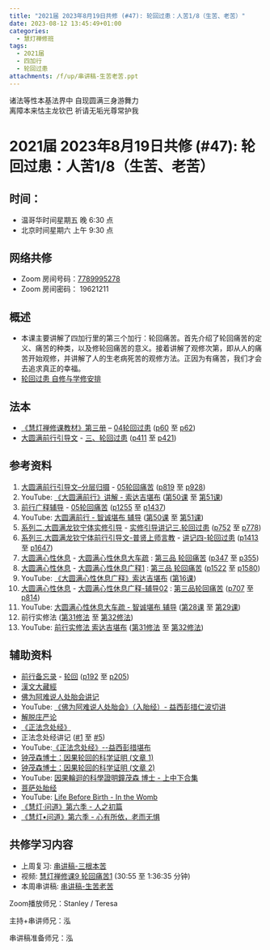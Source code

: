 ```yaml
---
title: "2021届 2023年8月19日共修 (#47): 轮回过患：人苦1/8（生苦、老苦）"
date: 2023-08-12 13:45:49+01:00
categories:
  - 慧灯禅修班
tags:
  - 2021届
  - 四加行
  - 轮回过患
attachments: /f/up/串讲稿-生苦老苦.ppt
---
```

<!--StartFragment-->

诸法等性本基法界中 自现圆满三身游舞力\
离障本来怙主龙钦巴 祈请无垢光尊常护我

# 2021届 2023年8月19日共修 (#47): 轮回过患：人苦1/8（生苦、老苦）

<!--EndFragment-->

## 时间：

* 温哥华时间星期五 晚 6:30 点
* 北京时间星期六 上午 9:30 点

## 网络共修

* Zoom 房间号码：[7789995278](https://us02web.zoom.us/j/7789995278?pwd=VjZmbWJFY2k2K0E5RVB2cTNIQmhqUT09)
* Zoom 房间密码： 19621211

## 概述

* 本课主要讲解了四加行里的第三个加行：轮回痛苦。首先介绍了轮回痛苦的定义、痛苦的种类，以及修轮回痛苦的意义。接着讲解了观修次第，即从人的痛苦开始观修，并讲解了人的生老病死苦的观修方法。正因为有痛苦，我们才会去追求真正的幸福。
* [轮回过患 自修与学修安排](https://fohuifayu.com/index.php/huideng-jiangtang/chanxiuke/zen-03/8654-zen03-lhgh?title=)

## 法本

* [《慧灯禅修课教材》第三册](https://huidengchanxiu.net/books/b3) – [04轮回过患](https://huidengchanxiu.net/books/b3/3-04) ([p60](https://huidengchanxiu.net/books/b3/3-04/#p60) 至 [p62](https://huidengchanxiu.net/books/b3/3-04/#p62))
* [大圆满前行引导文](https://huidengchanxiu.net/books/dymqx) - [三、轮回过患](https://huidengchanxiu.net/books/dymqx/#%E4%B8%89%E8%BD%AE%E5%9B%9E%E8%BF%87%E6%82%A3) ([p411](https://huidengchanxiu.net/books/dymqx/#p411) 至 [p421](https://huidengchanxiu.net/books/dymqx/#p421))

## 参考资料

1. [大圆满前行引导文–分层归摄](https://huidengchanxiu.net/refs/qxgs/dymqx-fcgs) - [05轮回痛苦](https://huidengchanxiu.net/refs/qxgs/qxgs-05lh) ([p819](https://huidengchanxiu.net/refs/qxgs/qxgs-05lh/#p819) 至 [p928](https://huidengchanxiu.net/refs/qxgs/qxgs-05lh/#p928))
2. YouTube: [](https://www.youtube.com/playlist?list=PL0ERwy6s1uTeLz5leHEj-VcSWrU6TnVMW)[《大圆满前行》讲解 - 索达吉堪布](https://www.youtube.com/playlist?list=PLAEqXn671Ln66sSBYjhRRLNrAGJwgSXnU) ([](https://www.youtube.com/watch?v=c5AjLcQdP-4&list=PLAEqXn671Ln66sSBYjhRRLNrAGJwgSXnU&index=28)[第50课](https://www.youtube.com/watch?v=-rO0u1EMtRA&list=PLAEqXn671Ln66sSBYjhRRLNrAGJwgSXnU&index=50)[](https://www.youtube.com/watch?v=h8jctElovWE&list=PLAEqXn671Ln66sSBYjhRRLNrAGJwgSXnU&index=49) 至 [第51课](https://www.youtube.com/watch?v=XhdeXJdHR_g&list=PLAEqXn671Ln66sSBYjhRRLNrAGJwgSXnU&index=51))
3. [前行广释辅导](https://huidengchanxiu.net/refs/fudao) - [05轮回痛苦](https://huidengchanxiu.net/refs/qxgs/fudao/qxgsfd-05lh) ([](https://huidengchanxiu.net/refs/qxgs/fudao/qxgsfd-05lh#%E5%89%8D%E8%A1%8C%E5%B9%BF%E9%87%8A%E7%AC%AC40%E8%AF%BE%E8%BE%85%E5%AF%BC%E8%B5%84%E6%96%99)[](https://huidengchanxiu.net/refs/qxgs/fudao/qxgsfd-05lh/#%E5%89%8D%E8%A1%8C%E5%B9%BF%E9%87%8A%E7%AC%AC49%E8%BE%85%E5%AF%BC%E8%B5%84%E6%96%99)[p1255](https://huidengchanxiu.net/refs/qxgs/fudao/qxgsfd-05lh/#p1255) 至 [p1437](https://huidengchanxiu.net/refs/qxgs/fudao/qxgsfd-05lh/#p1437))
4. YouTube: [大圆满前行 - 智诚堪布 辅导](https://www.youtube.com/playlist?list=PL5y-PP7QihJ1FDiiv_7WsC1qogohiquEL) ([第50课](https://www.youtube.com/watch?v=Ln6QZ5hmNeE&list=PL5y-PP7QihJ1FDiiv_7WsC1qogohiquEL&index=50)[](https://www.youtube.com/watch?v=pgMvowz8Dog&list=PL5y-PP7QihJ1FDiiv_7WsC1qogohiquEL&index=49) 至 [第51课](https://www.youtube.com/watch?v=2BIdjHDX6UY&list=PL5y-PP7QihJ1FDiiv_7WsC1qogohiquEL&index=51))
5. [系列二.大圆满龙钦宁体实修引导](https://huidengchanxiu.net/refs/s2) - [](https://huidengchanxiu.net/refs/xmfw/s2/s2-sxyd2-smwc)[实修引导讲记三.轮回过患](https://huidengchanxiu.net/refs/xmfw/s2/s2-sxyd3-lhgh) ([p752](https://huidengchanxiu.net/refs/xmfw/s2/s2-sxyd3-lhgh/#p752) 至 [p778](https://huidengchanxiu.net/refs/xmfw/s2/s2-sxyd3-lhgh/#p778))
6. [系列三.大圆满龙钦宁体前行引导文-普贤上师言教](https://huidengchanxiu.net/refs/s3) - [](https://huidengchanxiu.net/refs/xmfw/s3/s3-ydw4-lhgh)[讲记四-轮回过患](https://huidengchanxiu.net/refs/xmfw/s3/s3-ydw4-lhgh) ([p1413](https://huidengchanxiu.net/refs/xmfw/s3/s3-ydw4-lhgh#p1413) 至 [p1647](https://huidengchanxiu.net/refs/xmfw/s3/s3-ydw4-lhgh#p1647))
7. [大圆满心性休息](https://huidengchanxiu.net/refs/dymxxxx) - [大圆满心性休息大车疏](https://huidengchanxiu.net/refs/dymxxxx/dymxxxx-dcs) : [第三品 轮回痛苦](https://huidengchanxiu.net/refs/dymxxxx/dymxxxx-dcs/#%E7%AC%AC%E4%B8%89%E5%93%81-%E8%BD%AE%E5%9B%9E%E7%97%9B%E8%8B%A6) ([p347](https://huidengchanxiu.net/refs/dymxxxx/dymxxxx-dcs/#p347) 至 [p355](https://huidengchanxiu.net/refs/dymxxxx/dymxxxx-dcs/#p355))
8. [大圆满心性休息](https://huidengchanxiu.net/refs/dymxxxx) - [大圆满心性休息广释1](https://huidengchanxiu.net/refs/dymxxxx/dymxxxx-gs1) : [第三品 轮回痛苦](https://huidengchanxiu.net/refs/dymxxxx/dymxxxx-gs1#%E7%AC%AC%E4%B8%89%E5%93%81-%E8%BD%AE%E5%9B%9E%E7%97%9B%E8%8B%A6) ([p1522](https://huidengchanxiu.net/refs/dymxxxx/dymxxxx-gs1/#p1522) 至 [p1580](https://huidengchanxiu.net/refs/dymxxxx/dymxxxx-gs1/#p1580))
9. YouTube: [《大圆满心性休息广释》索达吉堪布](https://www.youtube.com/playlist?list=PLAnEIprIVklebrDFUKaC67LssdOO2y87p) ([](https://www.youtube.com/watch?v=nCxMdwWUiSU&list=PLAnEIprIVklebrDFUKaC67LssdOO2y87p&index=6)[第16课](https://www.youtube.com/watch?v=6TSyHrHcF1k&list=PLAnEIprIVklebrDFUKaC67LssdOO2y87p&index=16)[](https://www.youtube.com/watch?v=MQQz3XMBrjw&list=PLAnEIprIVklebrDFUKaC67LssdOO2y87p&index=10))
10. [大圆满心性休息](https://huidengchanxiu.net/refs/dymxxxx) - [大圆满心性休息广释-辅导02](https://huidengchanxiu.net/refs/dymxxxx/fudao/fd-02) : [](https://huidengchanxiu.net/refs/dymxxxx/fudao/fd-01#%E7%AC%AC%E4%BA%8C%E5%93%81%E5%AF%BF%E5%91%BD%E6%97%A0%E5%B8%B8)[第三品轮回痛苦](https://huidengchanxiu.net/refs/dymxxxx/fudao/fd-02#%E7%AC%AC%E4%B8%89%E5%93%81%E8%BD%AE%E5%9B%9E%E7%97%9B%E8%8B%A6) ([p707](https://huidengchanxiu.net/refs/dymxxxx/fudao/fd-03/#p707) 至 [p814](https://huidengchanxiu.net/refs/dymxxxx/fudao/fd-03/#p814))
11. YouTube: [大圆满心性休息大车疏 - 智诚堪布 辅导](https://www.youtube.com/playlist?list=PL5y-PP7QihJ1Gh3w_hYZMkn4AWFXr_2iu) ([](https://www.youtube.com/watch?v=ZqfG-i8tdLA&list=PL5y-PP7QihJ1Gh3w_hYZMkn4AWFXr_2iu&index=10)[](https://www.youtube.com/watch?v=3FroCkO_LvQ&list=PL5y-PP7QihJ1Gh3w_hYZMkn4AWFXr_2iu&index=18)[第28课](https://www.youtube.com/watch?v=YedhXKrBkic&list=PL5y-PP7QihJ1Gh3w_hYZMkn4AWFXr_2iu&index=29) 至 [第29课](https://www.youtube.com/watch?v=DueC1ysHqnQ&list=PL5y-PP7QihJ1Gh3w_hYZMkn4AWFXr_2iu&index=30))
12. 前行实修法 ([第31修法](https://mingguang.im/reading/%E5%89%8D%E8%A1%8C%E5%AE%9E%E4%BF%AE%E6%B3%95/%E7%AC%AC31%E4%BF%AE%E6%B3%95)[](https://mingguang.im/reading/%E5%89%8D%E8%A1%8C%E5%AE%9E%E4%BF%AE%E6%B3%95/%E7%AC%AC22%E4%BF%AE%E6%B3%95) 至 [第32修法](https://mingguang.im/reading/%E5%89%8D%E8%A1%8C%E5%AE%9E%E4%BF%AE%E6%B3%95/%E7%AC%AC32%E4%BF%AE%E6%B3%95))
13. YouTube: [前行实修法 索达吉堪布](https://www.youtube.com/playlist?list=PLHUvfASP8Aixcv069_RtfKvYIdDNXa57C) ([第31修法](https://www.youtube.com/watch?v=Dr5HoXvme-E&list=PLHUvfASP8Aixcv069_RtfKvYIdDNXa57C&index=31)[](https://mingguang.im/reading/%E5%89%8D%E8%A1%8C%E5%AE%9E%E4%BF%AE%E6%B3%95/%E7%AC%AC22%E4%BF%AE%E6%B3%95) 至 [第32修法](https://www.youtube.com/watch?v=Q1CNfnRQdd0&list=PLHUvfASP8Aixcv069_RtfKvYIdDNXa57C&index=32)[](https://www.youtube.com/watch?v=GH6dNz3ZoiY&list=PLHUvfASP8Aixcv069_RtfKvYIdDNXa57C&index=30))[](https://www.youtube.com/watch?v=4uNjPta4cbc&list=PLHUvfASP8Aixcv069_RtfKvYIdDNXa57C&index=22)

<!--StartFragment-->

## 辅助资料

* [](https://huidengchanxiu.net/refs/qxbwl/)[前行备忘录](https://huidengchanxiu.net/refs/qxbwl/) - [轮回](https://huidengchanxiu.net/refs/qxbwl/qxxl4-03lh) ([p192](https://huidengchanxiu.net/refs/qxbwl/qxxl4-03lh/#p192) 至 [p205](https://huidengchanxiu.net/refs/qxbwl/qxxl4-03lh/#p205))
* [漢文大藏經](https://deerpark.app/)
* [佛为阿难说人处胎会讲记](https://huidengchanxiu.net/refs/misc/rthjj)
* YouTube: [《佛为阿难说人处胎会》（入胎经）- 益西彭措仁波切讲](https://www.youtube.com/playlist?list=PLhWZG2Q06Mnx_3mNtXFpdkoUnuYxJ7aYo)
* [解脱庄严论](http://jcedu.org/fxzd/ptd/gbb/01.htm)
* [《正法念处经》](https://zh.wikisource.org/zh-hans/%E6%AD%A3%E6%B3%95%E5%BF%B5%E8%99%95%E7%B6%93/%E5%8D%B701)
* 正法念处经讲记 ([\#1](https://huidengchanxiu.net/refs/misc/zfncj01) [](https://huidengchanxiu.net/refs/misc/zfncj01)至 [\#5](https://huidengchanxiu.net/refs/misc/zfncj05))[](https://huidengchanxiu.net/refs/qxbwl/qxxl4-03lh/#p105)
* YouTube:[《正法念处经》--益西彭措堪布](https://www.youtube.com/playlist?list=PLpQ93rK3nqoAvQtdM2fhkG6OhUDSuEq3H)
* [钟茂森博士：因果轮回的科学证明 (文章 1)](http://www.xuefo.net/nr/article10/103178.html)
* [钟茂森博士：因果轮回的科学证明 (文章 2)](https://www.theqi.com/simplified/buddhism/yinguo.html)
* YouTube: [因果輪迴的科學證明鐘茂森 博士 - 上中下合集](https://www.youtube.com/watch?v=EB3KmcTCPLo)
* [菩萨处胎经](https://zh.wikisource.org/zh-hans/%E8%8F%A9%E8%96%A9%E8%99%95%E8%83%8E%E7%B6%93)
* YouTube: [Life Before Birth - In the Womb](https://www.youtube.com/watch?v=0gAsdEUNUJY)
* [《慧灯·问道》第六季 - 人之初篇](https://fohuifayu.com/index.php/shipin-jingcui/huideng-wendao/diliuji/renzhichu)
* [《慧灯•问道》第六季 - 心有所依，老而无惧](https://fohuifayu.com/index.php/shipin-jingcui/huideng-wendao/diliuji/xinyousuoyi-laoerwuju)

## **共修学习内容**

* 上周复习: [串讲稿-三根本苦](https://www.huidengvan.com/f/up/%E4%B8%B2%E8%AE%B2%E7%A8%BF-%E4%B8%89%E6%A0%B9%E6%9C%AC%E8%8B%A6.docx)[](https://www.huidengvan.com/f/up/%E4%B8%B2%E8%AE%B2%E7%A8%BF-%E6%80%BB%E8%BD%AE%E5%9B%9E%E8%8B%A6.doc)
* 视频: [](https://fohuifayu.com/index.php/huideng-jiangtang/fofa-jianxiu/chuli-xin/670-l11033)[慧灯禅修课9 轮回痛苦1](https://fohuifayu.com/index.php/huideng-jiangtang/chanxiuke/zen-03/1103-l16006) (30:55 至 1:36:35 分钟)
* 本周串讲稿: [](https://www.huidengvan.com/f/up/%E4%B8%B2%E8%AE%B2%E7%A8%BF-%E4%B8%89%E6%A0%B9%E6%9C%AC%E8%8B%A6.docx)[串讲稿-生苦老苦](/f/up/串讲稿-生苦老苦.ppt)

Zoom播放师兄：Stanley / Teresa

主持+串讲师兄：泓

串讲稿准备师兄：泓

<!--EndFragment-->